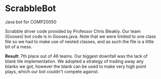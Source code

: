# ScrabbleBot
Java bot for COMP20050

Scrabble driver code provided by Professor Chris Bleakly. Our team (Gooses) bot code is in Gooses.java. Note that we were limited to one class file so we had to make use of nested classes, and as such the file is a little bit of a mess.

**Result**: 7th place out of 46 teams.
Our biggest downfall was the lack of blank tile implementation. We adopted a strategy of trading away any blanks we got, however the blank can be used to make very high point plays, which our bot couldn't compete against.
